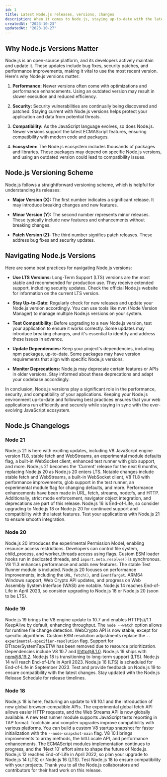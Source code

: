 ```yaml
---
id: 1
title: Latest Node.js releases, versions, changes
description: When it comes to Node.js, staying up-to-date with the latest versions is crucial for optimizing your web applications. Node.js is a runtime environment that executes JavaScript code on the server side, making it an essential component for building scalable and high-performance applications.
createdAt: "2023-10-23"
updatedAt: "2023-10-27"
---
```


## Why Node.js Versions Matter

Node.js is an open-source platform, and its developers actively maintain and update it. These updates include bug fixes, security patches, and performance improvements, making it vital to use the most recent version. Here's why Node.js versions matter:

1. **Performance:** Newer versions often come with optimizations and performance enhancements. Using an outdated version may result in slower execution and reduced efficiency.

2. **Security:** Security vulnerabilities are continually being discovered and patched. Staying current with Node.js versions helps protect your application and data from potential threats.

3. **Compatibility:** As the JavaScript language evolves, so does Node.js. Newer versions support the latest ECMAScript features, ensuring compatibility with modern code and packages.

4. **Ecosystem:** The Node.js ecosystem includes thousands of packages and libraries. These packages may depend on specific Node.js versions, and using an outdated version could lead to compatibility issues.

## Node.js Versioning Scheme

Node.js follows a straightforward versioning scheme, which is helpful for understanding its releases:

- **Major Version (X):** The first number indicates a significant release. It may introduce breaking changes and new features.

- **Minor Version (Y):** The second number represents minor releases. These typically include new features and enhancements without breaking changes.

- **Patch Version (Z):** The third number signifies patch releases. These address bug fixes and security updates.

## Navigating Node.js Versions

Here are some best practices for navigating Node.js versions:

- **Use LTS Versions:** Long-Term Support (LTS) versions are the most stable and recommended for production use. They receive extended support, including security updates. Check the official Node.js website for information on the current LTS version.

- **Stay Up-to-Date:** Regularly check for new releases and update your Node.js version accordingly. You can use tools like nvm (Node Version Manager) to manage multiple Node.js versions on your system.

- **Test Compatibility:** Before upgrading to a new Node.js version, test your application to ensure it works correctly. Some updates may introduce breaking changes, and it's essential to identify and address these issues in advance.

- **Update Dependencies:** Keep your project's dependencies, including npm packages, up-to-date. Some packages may have version requirements that align with specific Node.js versions.

- **Monitor Deprecations:** Node.js may deprecate certain features or APIs in older versions. Stay informed about these deprecations and adapt your codebase accordingly.

In conclusion, Node.js versions play a significant role in the performance, security, and compatibility of your applications. Keeping your Node.js environment up-to-date and following best practices ensures that your web applications run efficiently and securely while staying in sync with the ever-evolving JavaScript ecosystem.

## Node.js Changelogs

### Node 21

Node.js 21 is here with exciting updates, including V8 JavaScript engine version 11.8, stable fetch and WebStreams, an experimental module defaults flag, a built-in WebSocket client, enhanced test runner with glob support, and more. Node.js 21 becomes the 'Current' release for the next 6 months, replacing Node.js 20 as Node.js 20 enters LTS. Notable changes include stable fetch and WebStreams, a built-in WebSocket client, V8 11.8 with performance improvements, glob support in the test runner, an experimental module flag for changing defaults, and more. Performance enhancements have been made in URL, fetch, streams, node:fs, and HTTP. Additionally, strict mode enforcement, navigator object integration, and deprecations are part of this release. Node.js 16 is End-of-Life, so consider upgrading to Node.js 18 or Node.js 20 for continued support and compatibility with the latest features. Test your applications with Node.js 21 to ensure smooth integration.

### Node 20

Node.js 20 introduces the experimental Permission Model, enabling resource access restrictions. Developers can control file system, child_process, and worker_threads access using flags. Custom ESM loader hooks run in dedicated threads, and `import.meta.resolve()` is synchronous. V8 11.3 enhances performance and adds new features. The stable Test Runner module is included. Node.js 20 focuses on performance improvements, including the `URL`, `fetch()`, and `EventTarget`. ARM64 Windows support, Web Crypto API updates, and progress on Web Assembly System Interface (WASI) are notable. Node.js 14 reaches End-of-Life in April 2023, so consider upgrading to Node.js 18 or Node.js 20 (soon to be LTS).

### Node 19

Node.js 19 brings the V8 engine update to 10.7 and enables HTTP(s)/1.1 KeepAlive by default, enhancing throughput. The `node --watch` option allows for runtime file change detection. WebCrypto API is now stable, except for specific algorithms. Custom ESM resolution adjustments replace the `--experimental-specifier-resolution` flag. Support for DTrace/SystemTap/ETW has been removed due to resource prioritization. Dependencies include V8 10.7 and llhttp@8.1.0. Node.js 19 ships with npm@8.19.2. Node.js 18 is transitioning to long-term support (LTS). Node.js 14 will reach End-of-Life in April 2023. Node.js 16 (LTS) is scheduled for End-of-Life in September 2023. Test and provide feedback on Node.js 19 to ensure compatibility with the latest changes. Stay updated with the Node.js Release Schedule for release timelines.

### Node 18

Node.js 18 is here, featuring an update to V8 10.1 and the introduction of new global browser-compatible APIs. The experimental global fetch API allows easier HTTP requests, and the Web Streams API is now globally available. A new test runner module supports JavaScript tests reporting in TAP format. Toolchain and compiler upgrades improve compatibility with various platforms. You can build a custom V8 startup snapshot for faster initialization with the `--node-snapshot-main` flag. V8 10.1 brings improvements to array methods, the Intl.Locale API, and performance enhancements. The ECMAScript modules implementation continues to progress, and the 'Next 10' effort aims to shape the future of Node.js. Node.js 12 reaches End-of-Life in April 2022, so plan your upgrade to Node.js 14 (LTS) or Node.js 16 (LTS). Test Node.js 18 to ensure compatibility with your projects. Thank you to all the Node.js collaborators and contributors for their hard work on this release.
